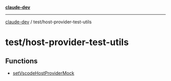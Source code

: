 [**claude-dev**](../../README.md)

***

[claude-dev](../../README.md) / test/host-provider-test-utils

# test/host-provider-test-utils

## Functions

- [setVscodeHostProviderMock](functions/setVscodeHostProviderMock.md)
